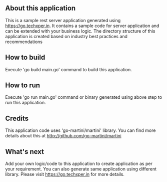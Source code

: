 
## About this application
This is a sample rest server application generated using https://go.techxper.in.  It contains a sample code for server application and can be extended with your business logic. The directory structure of this application is created based on industry best practices and recommendations

## How to build
Execute 'go build main.go' command to build this application.

## How to run
Execute 'go run main.go' command or binary generated using above step to run this application.

## Credits
This application code uses 'go-martini/martini' library. You can find more details about this at http://github.com/go-martini/martini

## What's next
Add your own logic/code to this application to create application as per your requirement. You can also generate same application using different library. Please visit https://go.techxper.in for more details.
 